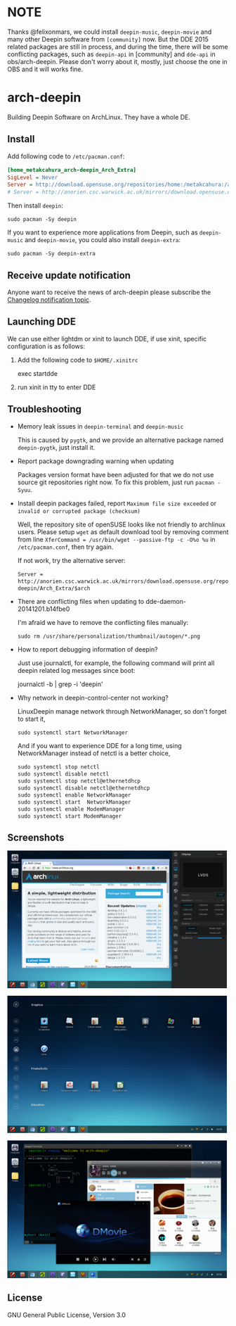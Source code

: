 NOTE
====

Thanks @felixonmars, we could install `deepin-music`, `deepin-movie`
and many other Deepin software from `[community]` now. But the DDE
2015 related packages are still in process, and during the time, there
will be some conflicting packages, such as `deepin-api` in [community]
and `dde-api` in obs/arch-deepin. Please don't worry about it, mostly,
just choose the one in OBS and it will works fine.

arch-deepin
===========

Building Deepin Software on ArchLinux. They have a whole DE.

Install
-------

Add following code to `/etc/pacman.conf`:

```INI
[home_metakcahura_arch-deepin_Arch_Extra]
SigLevel = Never
Server = http://download.opensuse.org/repositories/home:/metakcahura:/arch-deepin/Arch_Extra/$arch
# Server = http://anorien.csc.warwick.ac.uk/mirrors/download.opensuse.org/repositories/home:/metakcahura:/arch-deepin/Arch_Extra/$arch
```

Then install `deepin`:

    sudo pacman -Sy deepin

If you want to experience more applications from Deepin, such as
`deepin-music` and `deepin-movie`, you could also install
`deepin-extra`:

    sudo pacman -Sy deepin-extra

Receive update notification
---------------------------

Anyone want to receive the news of arch-deepin please subscribe the [Changelog notification topic](https://github.com/fasheng/arch-deepin/issues/67).

Launching DDE
-------------

  We can use either lightdm or xinit to launch DDE, if use xinit,
  specific configuration is as follows:

  1. Add the following code to `$HOME/.xinitrc`

        exec startdde

  2. run xinit in tty to enter DDE

Troubleshooting
---------------

  - Memory leak issues in `deepin-terminal` and `deepin-music`

    This is caused by `pygtk`, and we provide an alternative package
    named `deepin-pygtk`, just install it.

  - Report package downgrading warning when updating

    Packages version format have been adjusted for that we do not use
    source git repositories right now. To fix this problem, just run
    `pacman -Syuu`.

  - Install deepin packages failed, report `Maximum file size
    exceeded` or `invalid or corrupted package (checksum)`

    Well, the repository site of openSUSE looks like not friendly to
    archlinux users. Please setup `wget` as default download tool by
    removing comment from line `XferCommand = /usr/bin/wget
    --passive-ftp -c -O%o %u` in `/etc/pacman.conf`, then try again.

    If not work, try the alternative server:

        Server = http://anorien.csc.warwick.ac.uk/mirrors/download.opensuse.org/repositories/home:/metakcahura:/arch-deepin/Arch_Extra/$arch

  - There are conflicting files when updating to dde-daemon-20141201.b14fbe0

    I'm afraid we have to remove the conflicting files manually:

        sudo rm /usr/share/personalization/thumbnail/autogen/*.png

  - How to report debugging information of deepin?

    Just use journalctl, for example, the following command will
    print all deepin related log messages since boot:

       journalctl -b | grep -i 'deepin'

  - Why network in deepin-control-center not working?

    LinuxDeepin manage network through NetworkManager, so don't
    forget to start it,

        sudo systemctl start NetworkManager

    And if you want to experience DDE for a long time, using
    NetworkManager instead of netctl is a better choice,

        sudo systemctl stop netctl
        sudo systemctl disable netctl
        sudo systemctl stop netctl@ethernetdhcp
        sudo systemctl disable netctl@ethernetdhcp
        sudo systemctl enable NetworkManager
        sudo systemctl start  NetworkManager
        sudo systemctl enable ModemManager
        sudo systemctl start ModemManager

Screenshots
-----------

<img src="./screenshot/dde_2014.1_01.png"
width=500/>

<img src="./screenshot/dde_2014.1_02.png"
width=500/>

<img src="./screenshot/dde_2014.1_03.png"
width=500/>

License
-------

GNU General Public License, Version 3.0
